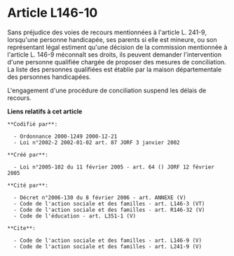 # Article L146-10

Sans préjudice des voies de recours mentionnées à l'article L. 241-9, lorsqu'une personne handicapée, ses parents si elle est
mineure, ou son représentant légal estiment qu'une décision de la commission mentionnée à l'article L. 146-9 méconnaît ses
droits, ils peuvent demander l'intervention d'une personne qualifiée chargée de proposer des mesures de conciliation. La
liste des personnes qualifiées est établie par la maison départementale des personnes handicapées. 

L'engagement d'une procédure de conciliation suspend les délais de recours.

**Liens relatifs à cet article**

	**Codifié par**:

	  - Ordonnance 2000-1249 2000-12-21
	  - Loi n°2002-2 2002-01-02 art. 87 JORF 3 janvier 2002

	**Créé par**:

	  - Loi n°2005-102 du 11 février 2005 - art. 64 () JORF 12 février 2005

	**Cité par**:

	  - Décret n°2006-130 du 8 février 2006 - art. ANNEXE (V)
	  - Code de l'action sociale et des familles - art. L146-3 (VT)
	  - Code de l'action sociale et des familles - art. R146-32 (V)
	  - Code de l'éducation - art. L351-1 (V)

	**Cite**:

	  - Code de l'action sociale et des familles - art. L146-9 (V)
	  - Code de l'action sociale et des familles - art. L241-9 (V)
